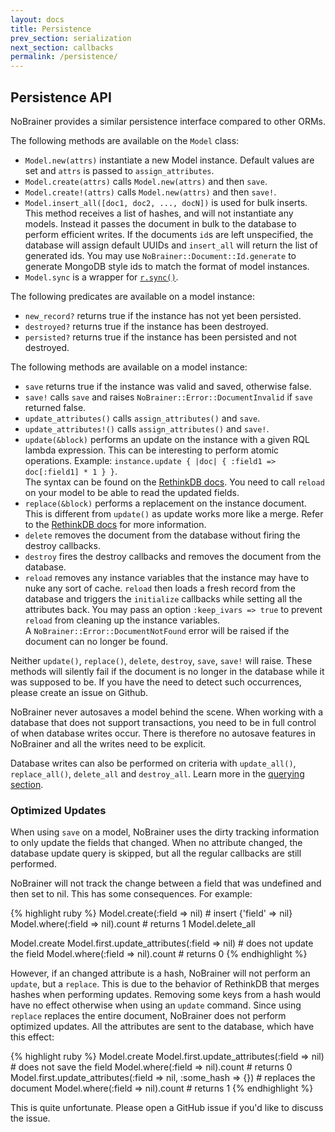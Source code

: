 ```yaml
---
layout: docs
title: Persistence
prev_section: serialization
next_section: callbacks
permalink: /persistence/
---
```


## Persistence API

NoBrainer provides a similar persistence interface compared to other ORMs.

The following methods are available on the `Model` class:

* `Model.new(attrs)` instantiate a new Model instance. Default values are set
  and `attrs` is passed to `assign_attributes`.
* `Model.create(attrs)` calls `Model.new(attrs)` and then `save`.
* `Model.create!(attrs)` calls `Model.new(attrs)` and then `save!`.
* `Model.insert_all([doc1, doc2, ..., docN])` is used for bulk inserts. This method
  receives a list of hashes, and will not instantiate any models. Instead it
  passes the document in bulk to the database to perform efficient writes.
  If the documents `id`s are left unspecified, the database will assign
  default UUIDs and `insert_all` will return the list of generated ids.
  You may use `NoBrainer::Document::Id.generate` to generate MongoDB style ids
  to match the format of model instances.
* `Model.sync` is a wrapper for [`r.sync()`](http://www.rethinkdb.com/api/ruby/#sync).

The following predicates are available on a model instance:

* `new_record?` returns true if the instance has not yet been persisted.
* `destroyed?` returns true if the instance has been destroyed.
* `persisted?` returns true if the instance has been persisted and not destroyed.

The following methods are available on a model instance:

* `save` returns true if the instance was valid and saved, otherwise false.
* `save!` calls `save` and raises `NoBrainer::Error::DocumentInvalid` if `save` returned false.
* `update_attributes()` calls `assign_attributes()` and `save`.
* `update_attributes!()` calls `assign_attributes()` and `save!`.
* `update(&block)` performs an update on the instance with a given RQL
  lambda expression. This can be interesting to perform atomic operations.
  Example: `instance.update { |doc| { :field1 => doc[:field1] * 1 } }`.  
  The syntax can be found on the [RethinkDB docs](http://www.rethinkdb.com/api/ruby/update/).
  You need to call `reload` on your model to be able to read the updated fields.
* `replace(&block)` performs a replacement on the instance document. This is
  different from `update()` as update works more like a merge.
  Refer to the [RethinkDB docs](http://www.rethinkdb.com/api/ruby/replace/) for more information.
* `delete` removes the document from the database without firing the destroy
  callbacks.
* `destroy` fires the destroy callbacks and removes the document from the database.
* `reload` removes any instance variables that the instance may have to nuke any
  sort of cache. `reload` then loads a fresh record from the database and
  triggers the `initialize` callbacks while setting all the attributes back.
  You may pass an option `:keep_ivars => true` to prevent `reload` from cleaning
  up the instance variables.  
  A `NoBrainer::Error::DocumentNotFound` error will be raised if the document
  can no longer be found.

Neither `update()`, `replace()`, `delete`, `destroy`, `save`, `save!` will raise.
These methods will silently fail if the document is no longer in the database
while it was supposed to be. If you have the need to detect such occurrences,
please create an issue on Github.

NoBrainer never autosaves a model behind the scene. When working with a
database that does not support transactions, you need to be in full control of
when database writes occur. There is therefore no autosave features in NoBrainer
and all the writes need to be explicit.

Database writes can also be performed on criteria with `update_all()`,
`replace_all()`, `delete_all` and `destroy_all`.
Learn more in the [querying section](/docs/querying).

### Optimized Updates

When using `save` on a model, NoBrainer uses the dirty tracking information to
only update the fields that changed. When no attribute changed, the database
update query is skipped, but all the regular callbacks are still performed.

NoBrainer will not track the change between a field that was undefined and then
set to nil. This has some consequences. For example:

{% highlight ruby %}
Model.create(:field => nil)      # insert {'field' => nil}
Model.where(:field => nil).count # returns 1
Model.delete_all

Model.create
Model.first.update_attributes(:field => nil) # does not update the field
Model.where(:field => nil).count             # returns 0
{% endhighlight %}

However, if an changed attribute is a hash, NoBrainer will not perform an
`update`, but a `replace`. This is due to the behavior of RethinkDB that
merges hashes when performing updates. Removing some keys from a hash would
have no effect otherwise when using an `update` command. Since using `replace`
replaces the entire document, NoBrainer does not perform optimized updates.
All the attributes are sent to the database, which have this effect:

{% highlight ruby %}
Model.create
Model.first.update_attributes(:field => nil) # does not save the field
Model.where(:field => nil).count             # returns 0
Model.first.update_attributes(:field => nil, :some_hash => {}) # replaces the document
Model.where(:field => nil).count             # returns 1
{% endhighlight %}

This is quite unfortunate. Please open a GitHub issue if you'd like to discuss
the issue.
